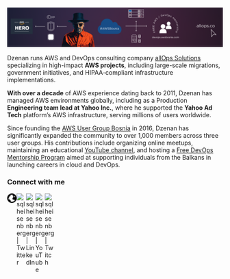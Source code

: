 ![Cover image](img/github_cover.png)

Dzenan runs AWS and DevOps consulting company [allOps Solutions](allops.co) specializing in high-impact **AWS projects**, including large-scale migrations, government initiatives, and HIPAA-compliant infrastructure implementations.

**With over a decade** of AWS experience dating back to 2011, Dzenan has managed AWS environments globally, including as a Production **Engineering team lead at Yahoo Inc.**, where he supported the **Yahoo Ad Tech** platform’s AWS infrastructure, serving millions of users worldwide.

Since founding the [AWS User Group Bosnia](https://www.awsbosnia.com/) in 2016, Dzenan has significantly expanded the community to over 1,000 members across three user groups. His contributions include organizing online meetups, maintaining an educational [YouTube channel](https://www.youtube.com/channel/UCFad2d7jXJdeNLdOOllG61A), and hosting a [Free DevOps Mentorship Program](https://www.devops.awsbosnia.com) aimed at supporting individuals from the Balkans in launching careers in cloud and DevOps.



### Connect with me 

[<img align="left" alt="sqlheisenberg.com" width="22" src="https://raw.githubusercontent.com/iconic/open-iconic/master/svg/globe.svg" />][website]
[<img align="left" alt="sqlheisenberg | Twitter" width="22" src="https://cdn.jsdelivr.net/npm/simple-icons@v3/icons/twitter.svg" />][twitter]
[<img align="left" alt="sqlheisenberg | LinkedIn" width="22" src="https://cdn.jsdelivr.net/npm/simple-icons@v3/icons/linkedin.svg" />][linkedin]
[<img align="left" alt="sqlheisenberg | YouTube" width="22" src="https://cdn.jsdelivr.net/npm/simple-icons@v3/icons/youtube.svg" />][youtube]
[<img align="left" alt="sqlheisenberg | Twitch" width="22" src="https://cdn.jsdelivr.net/npm/simple-icons@v3/icons/twitch.svg" />][twitch]
<br />

[aws-hero]: https://aws.amazon.com/developer/community/heroes/dzenan-dzevlan/
[website]: https://www.devops.awsbosnia.com
[twitter]: https://twitter.com/sqlheisenberg
[linkedin]: https://linkedin.com/in/sqlheisenberg
[youtube]: https://www.youtube.com/channel/UCFad2d7jXJdeNLdOOllG61A
[twitch]: https://www.twitch.tv/sqlheisenberg


<!--
**sqlheisenberg/sqlheisenberg** is a ✨ _special_ ✨ repository because its `README.md` (this file) appears on your GitHub profile.

Here are some ideas to get you started:

- 🔭 I’m currently working on ...
- 🌱 I’m currently learning ...
- 👯 I’m looking to collaborate on ...
- 🤔 I’m looking for help with ...
- 💬 Ask me about ...
- 📫 How to reach me: ...
- 😄 Pronouns: ...
- ⚡ Fun fact: ...
-->
